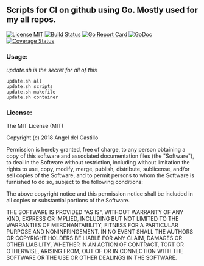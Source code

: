 ## Scripts for CI on github using Go. Mostly used for my all repos.

[![License MIT](https://img.shields.io/npm/l/express.svg)](http://opensource.org/licenses/MIT)
[![Build Status](https://travis-ci.org/jimmy-go/degops.svg?branch=master)](https://travis-ci.org/jimmy-go/degops)
[![Go Report Card](https://goreportcard.com/badge/github.com/jimmy-go/degops)](https://goreportcard.com/report/github.com/jimmy-go/degops)
[![GoDoc](http://godoc.org/github.com/jimmy-go/degops?status.png)](http://godoc.org/github.com/jimmy-go/degops)
[![Coverage Status](https://coveralls.io/repos/github/jimmy-go/degops/badge.svg?branch=master)](https://coveralls.io/github/jimmy-go/degops?branch=master)


### Usage:

_update.sh is the secret for all of this_

```
update.sh all
update.sh scripts
update.sh makefile
update.sh container
```

### License:

The MIT License (MIT)

Copyright (c) 2018 Angel del Castillo

Permission is hereby granted, free of charge, to any person obtaining a copy
of this software and associated documentation files (the "Software"), to deal
in the Software without restriction, including without limitation the rights
to use, copy, modify, merge, publish, distribute, sublicense, and/or sell
copies of the Software, and to permit persons to whom the Software is
furnished to do so, subject to the following conditions:

The above copyright notice and this permission notice shall be included in all
copies or substantial portions of the Software.

THE SOFTWARE IS PROVIDED "AS IS", WITHOUT WARRANTY OF ANY KIND, EXPRESS OR
IMPLIED, INCLUDING BUT NOT LIMITED TO THE WARRANTIES OF MERCHANTABILITY,
FITNESS FOR A PARTICULAR PURPOSE AND NONINFRINGEMENT. IN NO EVENT SHALL THE
AUTHORS OR COPYRIGHT HOLDERS BE LIABLE FOR ANY CLAIM, DAMAGES OR OTHER
LIABILITY, WHETHER IN AN ACTION OF CONTRACT, TORT OR OTHERWISE, ARISING FROM,
OUT OF OR IN CONNECTION WITH THE SOFTWARE OR THE USE OR OTHER DEALINGS IN THE
SOFTWARE.
